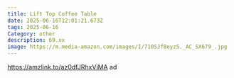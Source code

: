 ```yaml
---
title: Lift Top Coffee Table
date: 2025-06-16T12:01:21.673Z
tags: 2025-06-16
Category: other
description: 69.xx
image: https://m.media-amazon.com/images/I/710SJf8eyzS._AC_SX679_.jpg
---
```

https://amzlink.to/az0dfJRhxViMA    ad